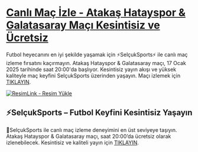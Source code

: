 <h1><a href="https://bosssports2.com/" title="Canlı Maç İzle - Atakaş Hatayspor & Galatasaray Maçı Kesintisiz ve Ücretsiz">Canlı Maç İzle - Atakaş Hatayspor & Galatasaray Maçı Kesintisiz ve Ücretsiz</a></h1>
<p>Futbol heyecanını en iyi şekilde yaşamak için ⚡SelçukSports⚡ ile canlı maç izleme fırsatını kaçırmayın. Atakaş Hatayspor & Galatasaray maçı, 17 Ocak 2025 tarihinde saat 20:00'da başlıyor. Kesintisiz yayın akışı ve yüksek kaliteyle maç keyfini SelçukSports üzerinden yaşayın. Maçı izlemek için <a href="https://bosssports2.com/" title="Maçı İzlemek İçin TIKLAYIN">TIKLAYIN</a>.</p>
<a href="https://bosssports2.com/"><img src="https://r.resimlink.com/B9q4eRGd.jpg" title="ResimLink - Resim Yükle" alt="ResimLink - Resim Yükle"></a>

<div class="description">
    <h2>⚡SelçukSports – Futbol Keyfini Kesintisiz Yaşayın</h2>
    <p>💫SelçukSports ile canlı maç izleme deneyimini en üst seviyeye taşıyın. Atakaş Hatayspor & Galatasaray maçı, saat 20:00’da ücretsiz olarak izlenebilecek. Kesintisiz ve kaliteli yayın için <a href="https://bosssports2.com/" title="Maçı İzlemek İçin TIKLAYIN">TIKLAYIN</a>.</p>
</div>
